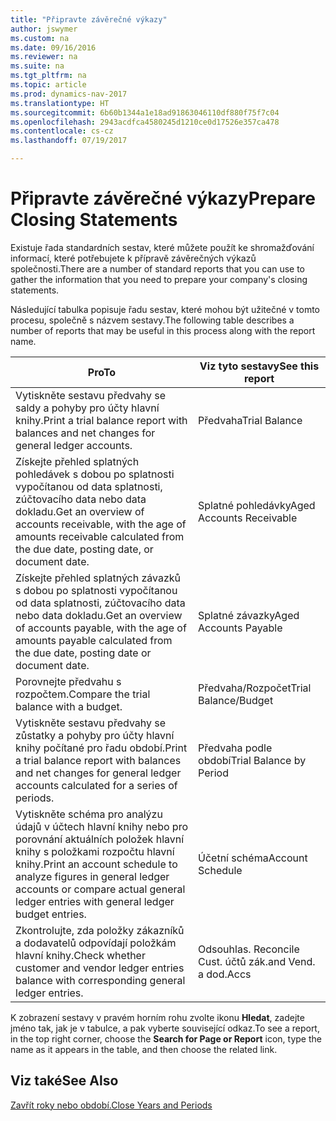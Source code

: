 ```yaml
---
title: "Připravte závěrečné výkazy"
author: jswymer
ms.custom: na
ms.date: 09/16/2016
ms.reviewer: na
ms.suite: na
ms.tgt_pltfrm: na
ms.topic: article
ms.prod: dynamics-nav-2017
ms.translationtype: HT
ms.sourcegitcommit: 6b60b1344a1e18ad91863046110df880f75f7c04
ms.openlocfilehash: 2943acdfca4580245d1210ce0d17526e357ca478
ms.contentlocale: cs-cz
ms.lasthandoff: 07/19/2017

---
```

# <a name="prepare-closing-statements"></a><span data-ttu-id="3dcbe-102">Připravte závěrečné výkazy</span><span class="sxs-lookup"><span data-stu-id="3dcbe-102">Prepare Closing Statements</span></span>
<span data-ttu-id="3dcbe-103">Existuje řada standardních sestav, které můžete použít ke shromažďování informací, které potřebujete k přípravě závěrečných výkazů společnosti.</span><span class="sxs-lookup"><span data-stu-id="3dcbe-103">There are a number of standard reports that you can use to gather the information that you need to prepare your company's closing statements.</span></span>

<span data-ttu-id="3dcbe-104">Následující tabulka popisuje řadu sestav, které mohou být užitečné v tomto procesu, společně s názvem sestavy.</span><span class="sxs-lookup"><span data-stu-id="3dcbe-104">The following table describes a number of reports that may be useful in this process along with the report name.</span></span>


|<span data-ttu-id="3dcbe-105">Pro</span><span class="sxs-lookup"><span data-stu-id="3dcbe-105">To</span></span>     |<span data-ttu-id="3dcbe-106">Viz tyto sestavy</span><span class="sxs-lookup"><span data-stu-id="3dcbe-106">See this report</span></span>       |
|-------|----------------------|
|<span data-ttu-id="3dcbe-107">Vytiskněte sestavu předvahy se saldy a pohyby pro účty hlavní knihy.</span><span class="sxs-lookup"><span data-stu-id="3dcbe-107">Print a trial balance report with balances and net changes for general ledger accounts.</span></span>|<span data-ttu-id="3dcbe-108">Předvaha</span><span class="sxs-lookup"><span data-stu-id="3dcbe-108">Trial Balance</span></span>|
|<span data-ttu-id="3dcbe-109">Získejte přehled splatných pohledávek s dobou po splatnosti vypočítanou od data splatnosti, zúčtovacího data nebo data dokladu.</span><span class="sxs-lookup"><span data-stu-id="3dcbe-109">Get an overview of accounts receivable, with the age of amounts receivable calculated from the due date, posting date, or document date.</span></span>|<span data-ttu-id="3dcbe-110">Splatné pohledávky</span><span class="sxs-lookup"><span data-stu-id="3dcbe-110">Aged Accounts Receivable</span></span>|
|<span data-ttu-id="3dcbe-111">Získejte přehled splatných závazků s dobou po splatnosti vypočítanou od data splatnosti, zúčtovacího data nebo data dokladu.</span><span class="sxs-lookup"><span data-stu-id="3dcbe-111">Get an overview of accounts payable, with the age of amounts payable calculated from the due date, posting date or document date.</span></span>|<span data-ttu-id="3dcbe-112">Splatné závazky</span><span class="sxs-lookup"><span data-stu-id="3dcbe-112">Aged Accounts Payable</span></span>|
|<span data-ttu-id="3dcbe-113">Porovnejte předvahu s rozpočtem.</span><span class="sxs-lookup"><span data-stu-id="3dcbe-113">Compare the trial balance with a budget.</span></span>|<span data-ttu-id="3dcbe-114">Předvaha/Rozpočet</span><span class="sxs-lookup"><span data-stu-id="3dcbe-114">Trial Balance/Budget</span></span>|
|<span data-ttu-id="3dcbe-115">Vytiskněte sestavu předvahy se zůstatky a pohyby pro účty hlavní knihy počítané pro řadu období.</span><span class="sxs-lookup"><span data-stu-id="3dcbe-115">Print a trial balance report with balances and net changes for general ledger accounts calculated for a series of periods.</span></span>|<span data-ttu-id="3dcbe-116">Předvaha podle období</span><span class="sxs-lookup"><span data-stu-id="3dcbe-116">Trial Balance by Period</span></span>|
|<span data-ttu-id="3dcbe-117">Vytiskněte schéma pro analýzu údajů v účtech hlavní knihy nebo pro porovnání aktuálních položek hlavní knihy s položkami rozpočtu hlavní knihy.</span><span class="sxs-lookup"><span data-stu-id="3dcbe-117">Print an account schedule to analyze figures in general ledger accounts or compare actual general ledger entries with general ledger budget entries.</span></span>|<span data-ttu-id="3dcbe-118">Účetní schéma</span><span class="sxs-lookup"><span data-stu-id="3dcbe-118">Account Schedule</span></span>|
|<span data-ttu-id="3dcbe-119">Zkontrolujte, zda položky zákazníků a dodavatelů odpovídají položkám hlavní knihy.</span><span class="sxs-lookup"><span data-stu-id="3dcbe-119">Check whether customer and vendor ledger entries balance with corresponding general ledger entries.</span></span>|<span data-ttu-id="3dcbe-120">Odsouhlas. </span><span class="sxs-lookup"><span data-stu-id="3dcbe-120">Reconcile Cust.</span></span> <span data-ttu-id="3dcbe-121">účtů zák.</span><span class="sxs-lookup"><span data-stu-id="3dcbe-121">and Vend.</span></span> <span data-ttu-id="3dcbe-122">a dod.</span><span class="sxs-lookup"><span data-stu-id="3dcbe-122">Accs</span></span>|
<span data-ttu-id="3dcbe-123">K zobrazení sestavy v pravém horním rohu zvolte ikonu **Hledat**, zadejte jméno tak, jak je v tabulce, a pak vyberte související odkaz.</span><span class="sxs-lookup"><span data-stu-id="3dcbe-123">To see a report, in the top right corner, choose the **Search for Page or Report** icon, type the name as it appears in the table, and then choose the related link.</span></span>
## <a name="see-also"></a><span data-ttu-id="3dcbe-124">Viz také</span><span class="sxs-lookup"><span data-stu-id="3dcbe-124">See Also</span></span>
[<span data-ttu-id="3dcbe-125">Zavřít roky nebo období.</span><span class="sxs-lookup"><span data-stu-id="3dcbe-125">Close Years and Periods</span></span>](year-close-years-periods.md)

